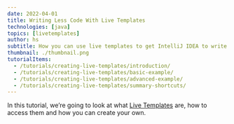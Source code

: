 ```yaml
---
date: 2022-04-01
title: Writing Less Code With Live Templates
technologies: [java]
topics: [livetemplates]
author: hs
subtitle: How you can use live templates to get IntelliJ IDEA to write more code for you
thumbnail: ./thumbnail.png
tutorialItems:
  - /tutorials/creating-live-templates/introduction/
  - /tutorials/creating-live-templates/basic-example/
  - /tutorials/creating-live-templates/advanced-example/
  - /tutorials/creating-live-templates/summary-shortcuts/
---
```


In this tutorial, we’re going to look at what [Live Templates](https://www.jetbrains.com/help/idea/using-live-templates.html) are, how to access them and how you can create your own.

